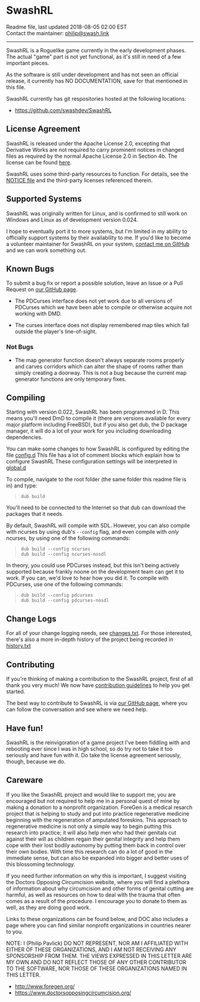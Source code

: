 SwashRL
=======

Readme file, last updated 2018-08-05 02:00 EST  
Contact the maintainer: <philip@swash.link>

---

SwashRL is a Roguelike game currently in the early development phases.  The
actual "game" part is not yet functional, as it's still in need of a few
important pieces.

As the software is still under development and has not seen an official
release, it currently has NO DOCUMENTATION, save for that mentioned in this
file.

SwashRL currently has git respositories hosted at the following locations:

* <https://github.com/swashdev/SwashRL>

## License Agreement

SwashRL is released under the Apache License 2.0, excepting that Derivative
Works are not required to carry prominent notices in changed files as
required by the normal Apache License 2.0 in Section 4b.  The license can be
found [here](LICENSE).

SwashRL uses some third-party resources to function.  For details, see the
[NOTICE file](NOTICE) and the third-party licenses referenced therein.

## Supported Systems

SwashRL was originally written for Linux, and is confirmed to still work on
Windows and Linux as of development version 0.024.

I hope to eventually port it to more systems, but I'm limited in my ability to
officially support systems by their availability to me.  If you'd like to
become a volunteer maintainer for SwashRL on your system, [contact me on
GitHub](https://github.com/swashdev) and we can work something out.

## Known Bugs

To submit a bug fix or report a possible solution, leave an Issue or a Pull
Request on [our GitHub page](https://github.com/swashdev/SwashRL).

* The PDCurses interface does not yet work due to all versions of PDCurses
  which we have been able to compile or otherwise acquire not working with
  DMD.

* The curses interface does not display remembered map tiles which fall
  outside the player's line-of-sight.

### Not Bugs

* The map generator function doesn't always separate rooms properly and carves
  corridors which can alter the shape of rooms rather than simply creating a
  doorway.  This is not a bug because the current map generator functions are
  only temporary fixes.

## Compiling

Starting with version 0.022, SwashRL has been programmed in D.  This means
you'll need DmD to compile it (there are versions available for every major
platform including FreeBSD), but if you also get dub, the D package manager,
it will do a lot of your work for you including downloading dependencies.

You can make some changes to how SwashRL is configured by editing the file
[config.d](src/config.d)  This file has a lot of comment blocks which explain
how to configure SwashRL  These configuration settings will be interpreted
in [global.d](src/global.d)

To compile, navigate to the root folder (the same folder this readme file is
in) and type:

> `dub build`

You'll need to be connected to the Internet so that dub can download the
packages that it needs.

By default, SwashRL will compile with SDL.  However, you can also compile
with ncurses by using dub's `--config` flag, and even compile with _only_
ncurses, by using one of the following commands:

> `dub build --config ncurses`  
> `dub build --config ncurses-nosdl`  

In theory, you could use PDCurses instead, but this isn't being actively
supported because frankly noone on the development team can get it to work.
If you can, we'd love to hear how you did it.  To compile with PDCurses,
use one of the following commands:

> `dub build --config pdcurses`  
> `dub build --config pdcurses-nosdl`  

## Change Logs

For all of your change logging needs, see [changes.txt](docs/changes.txt).
For those interested, there's also a more in-depth history of the project
being recorded in [history.txt](docs/history.txt)

## Contributing

If you're thinking of making a contribution to the SwashRL project, first of
all thank you very much!  We now have
[contribution guidelines](docs/CONTRIBUTING.MD) to help you get started.

The best way to contribute to SwashRL is via
[our GitHub page](https://github.com/swashdev/Spelunk), where you can follow
the conversation and see where we need help.

## Have fun!

SwashRL is the reinvigoration of a game project I've been fiddling with and
rebooting ever since I was in high school, so do try not to take it too
seriously and have fun with it.  Do take the license agreement seriously,
though, because we do.

## Careware

If you like the SwashRL project and would like to support me, you are
encouraged but not required to help me in a personal quest of mine by making a
donation to a nonprofit organization.  ForeGen is a medical resarch project
that is helping to study and put into practice regenerative medicine beginning
with the regeneration of amputated foreskins.  This approach to regenerative
medicine is not only a simple way to begin putting this research into
practice; it will also help men who had their genitals cut against their will
as children regain their genital integrity and help them cope with their lost
bodily autonomy by putting them back in control over their own bodies.  With
time this research can do a lot of good in the immediate sense, but can also
be expanded into bigger and better uses of this blossoming technology.

If you need further information on why this is important, I suggest visiting
the Doctors Opposing Circumcision website, where you will find a plethora of
information about why circumcision and other forms of genital cutting are
harmful, as well as resources on how to deal with the trauma that often comes
as a result of the procedure.  I encourage you to donate to them as well, as
they are doing good work.

Links to these organizations can be found below, and DOC also includes a page
where you can find similar nonprofit organizations in countries nearer to you.

NOTE:  I (Philip Pavlick) DO NOT REPRESENT, NOR AM I AFFILIATED WITH EITHER OF
THESE ORGANIZATIONS, AND I AM NOT RECEIVING ANY SPONSORSHIP FROM THEM.  THE
VIEWS EXPRESSED IN THIS LETTER ARE MY OWN AND DO NOT REFLECT THOSE OF ANY
OTHER CONTRIBUTOR TO THE SOFTWARE, NOR THOSE OF THESE ORGANIZATIONS NAMED IN
THIS LETTER.

* <http://www.foregen.org/>
* <https://www.doctorsopposingcircumcision.org/>
